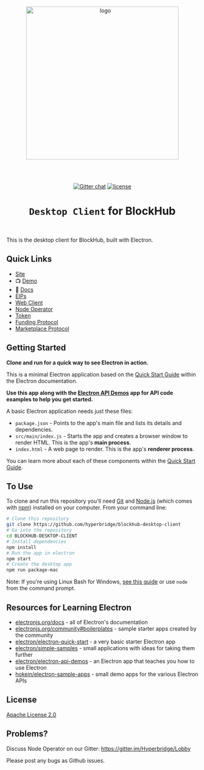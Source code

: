 <div align="center">
  <br>

  <a href="https://hyperbridge.org/"><img src="https://hyperbridge.org/img/blockhub-logotype-color.svg" width="400" alt="logo"></a>

  <br>
  <br>

  [![Gitter chat](https://img.shields.io/gitter/room/TechnologyAdvice/Stardust.svg)](https://gitter.im/Hyperbridge/Lobby) [![license](https://img.shields.io/hexpm/l/plug.svg)](https://github.com/hyperbridge/blockhub-web-client/blob/master/LICENSE.md)

  <h1><code>Desktop Client</code> for BlockHub</h1>
</div>

<br>

This is the desktop client for BlockHub, built with Electron.

## Quick Links

- [Site](http://blockhub.gg/)
- 📺 [Demo](http://beta.blockhub.gg/)
- 📖 [Docs](http://docs.hyperbridge.org/blockhub)
- [EIPs](https://github.com/hyperbridge/EIPs)
- [Web Client](https://github.com/hyperbridge/blockhub-web-client)
- [Node Operator](https://github.com/hyperbridge/blockhub-node-operator)
- [Token](https://github.com/hyperbridge/token)
- [Funding Protocol](https://github.com/hyperbridge/funding-protocol)
- [Marketplace Protocol](https://github.com/hyperbridge/marketplace-protocol)


## Getting Started

**Clone and run for a quick way to see Electron in action.**

This is a minimal Electron application based on the [Quick Start Guide](https://electronjs.org/docs/tutorial/quick-start) within the Electron documentation.

**Use this app along with the [Electron API Demos](https://electronjs.org/#get-started) app for API code examples to help you get started.**

A basic Electron application needs just these files:

- `package.json` - Points to the app's main file and lists its details and dependencies.
- `src/main/index.js` - Starts the app and creates a browser window to render HTML. This is the app's **main process**.
- `index.html` - A web page to render. This is the app's **renderer process**.

You can learn more about each of these components within the [Quick Start Guide](https://electronjs.org/docs/tutorial/quick-start).

## To Use

To clone and run this repository you'll need [Git](https://git-scm.com) and [Node.js](https://nodejs.org/en/download/) (which comes with [npm](http://npmjs.com)) installed on your computer. From your command line:

```bash
# Clone this repository
git clone https://github.com/hyperbridge/blockhub-desktop-client
# Go into the repository
cd BLOCKHUB-DESKTOP-CLIENT
# Install dependencies
npm install
# Run the app in electron
npm start
# Create the desktop app
npm run package-mac
```

Note: If you're using Linux Bash for Windows, [see this guide](https://www.howtogeek.com/261575/how-to-run-graphical-linux-desktop-applications-from-windows-10s-bash-shell/) or use `node` from the command prompt.

## Resources for Learning Electron

- [electronjs.org/docs](https://electronjs.org/docs) - all of Electron's documentation
- [electronjs.org/community#boilerplates](https://electronjs.org/community#boilerplates) - sample starter apps created by the community
- [electron/electron-quick-start](https://github.com/electron/electron-quick-start) - a very basic starter Electron app
- [electron/simple-samples](https://github.com/electron/simple-samples) - small applications with ideas for taking them further
- [electron/electron-api-demos](https://github.com/electron/electron-api-demos) - an Electron app that teaches you how to use Electron
- [hokein/electron-sample-apps](https://github.com/hokein/electron-sample-apps) - small demo apps for the various Electron APIs

## License

[Apache License 2.0](LICENSE.md)

## Problems?

Discuss Node Operator on our Gitter:
https://gitter.im/Hyperbridge/Lobby

Please post any bugs as Github issues.